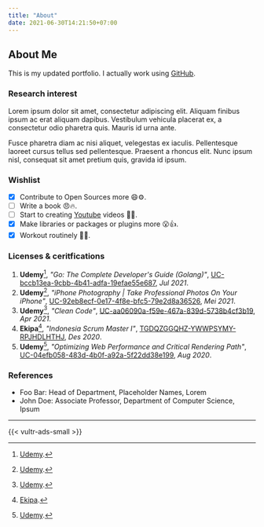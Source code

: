 ```yaml
---
title: "About"
date: 2021-06-30T14:21:50+07:00
---
```


## About Me

This is my updated portfolio. I actually work using [GitHub](https://github.com/mohammadanang).

### Research interest

Lorem ipsum dolor sit amet, consectetur adipiscing elit. Aliquam finibus ipsum
ac erat aliquam dapibus. Vestibulum vehicula placerat ex, a consectetur odio
pharetra quis. Mauris id urna ante.

Fusce pharetra diam ac nisi aliquet, velegestas ex iaculis. Pellentesque
laoreet cursus tellus sed pellentesque. Praesent a rhoncus elit. Nunc
ipsum nisl, consequat sit amet pretium quis, gravida id ipsum.

### Wishlist

- [x] Contribute to Open Sources more 😄⚙️.
- [ ] Write a book 😠🔥.
- [ ] Start to creating [Youtube](https://www.youtube.com/channel/UCKJx6n1PIpMrjx0zYQhDYRQ) videos 😬🎥.
- [x] Make libraries or packages or plugins more 😮👍.
- [x] Workout routinely 🥱💪.

### Licenses & ceritfications

1. **Udemy**[^1], *"Go: The Complete Developer's Guide (Golang)"*, [UC-bccb13ea-9cbb-4b41-adfa-19efae55e687](https://ude.my/UC-bccb13ea-9cbb-4b41-adfa-19efae55e687/), *Jul 2021*.
2. **Udemy**[^1], *"iPhone Photography | Take Professional Photos On Your iPhone"*, [UC-92eb8ecf-0e17-4f8e-bfc5-79e2d8a36526](https://ude.my/UC-92eb8ecf-0e17-4f8e-bfc5-79e2d8a36526/), *Mei 2021*.
3. **Udemy**[^1], *"Clean Code"*, [UC-aa06090a-f59e-467a-839d-5738b4cf3b19](https://ude.my/UC-aa06090a-f59e-467a-839d-5738b4cf3b19/), *Apr 2021*.
4. **Ekipa**[^2], *"Indonesia Scrum Master I"*, [TGDQZGGQHZ-YWWPSYMY-RPJHDLHTHJ](), *Des 2020*.
5. **Udemy**[^1], *"Optimizing Web Performance and Critical Rendering Path"*, [UC-04efb058-483d-4b0f-a92a-5f22dd38e199](http://ude.my/UC-04efb058-483d-4b0f-a92a-5f22dd38e199/), *Aug 2020*.

### References

* Foo Bar: Head of Department, Placeholder Names, Lorem
* John Doe: Associate Professor, Department of Computer Science, Ipsum

***

[^1]: [Udemy](https://www.udemy.com/).
[^2]: [Ekipa](https://www.ekipa.co.id/).

{{< vultr-ads-small >}}
